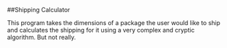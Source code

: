 ##Shipping Calculator

This program takes the dimensions of a package the user would like to ship and calculates the shipping for it using a very complex and cryptic algorithm. But not really.
